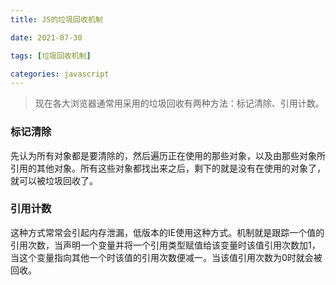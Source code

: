 ```yaml
---
title: JS的垃圾回收机制

date: 2021-07-30

tags: [垃圾回收机制]

categories: javascript
---
```


> 现在各大浏览器通常用采用的垃圾回收有两种方法：标记清除、引用计数。

### 标记清除

先认为所有对象都是要清除的，然后遍历正在使用的那些对象，以及由那些对象所引用的其他对象。所有这些对象都找出来之后，剩下的就是没有在使用的对象了，就可以被垃圾回收了。



### 引用计数

这种方式常常会引起内存泄漏，低版本的IE使用这种方式。机制就是跟踪一个值的引用次数，当声明一个变量并将一个引用类型赋值给该变量时该值引用次数加1，当这个变量指向其他一个时该值的引用次数便减一。当该值引用次数为0时就会被回收。

